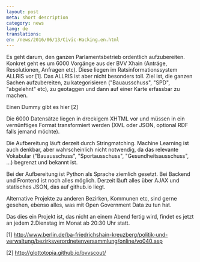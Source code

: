 ```yaml
---
layout: post
meta: short description
category: news
lang: de
translations:
en: /news/2016/06/13/Civic-Hacking.en.html
---
```


Es geht darum, den ganzen Parlamentsbetrieb ordentlich aufzubereiten. Konkret geht es um 6000 Vorgänge aus der BVV Xhain (Anträge, Resolutionen, Anfragen etc). Diese liegen im Ratsinformationssystem ALLRIS vor [1]. Das ALLRIS ist aber nicht besonders toll. Ziel ist, die ganzen Sachen aufzubereiten, zu kategorisieren ("Bauausschuss", "SPD", "abgelehnt" etc), zu geotaggen und dann auf einer Karte erfassbar zu machen.

<!--more--> 
Einen Dummy gibt es hier [2]

Die 6000 Datensätze liegen in dreckigem XHTML vor und müssen in ein vernünftiges Format transformiert werden (XML oder JSON, optional RDF falls jemand möchte).

Die Aufbereitung läuft derzeit durch Stringmatching. Machine Learning ist auch denkbar, aber wahrscheinlich nicht notwendig, da das relevante Vokabular ("Bauausschuss", "Sportausschuss", "Gesundheitsausschuss", ...) begrenzt und bekannt ist.

Bei der Aufbereitung ist Python als Sprache ziemlich gesetzt. Bei Backend und Frontend ist noch alles möglich. Derzeit läuft alles über AJAX und statisches JSON, das auf github.io liegt.

Alternative Projekte zu anderen Bezirken, Kommunen etc, sind gerne gesehen, ebenso alles, was mit Open Government Data zu tun hat.

Das dies ein Projekt ist, das nicht an einem Abend fertig wird, findet es jetzt an jedem 2.Dienstag im Monat ab 20:30 Uhr statt.

[1] http://www.berlin.de/ba-friedrichshain-kreuzberg/politik-und-verwaltung/bezirksverordnetenversammlung/online/vo040.asp

[2] http://glottotopia.github.io/bvvscout/